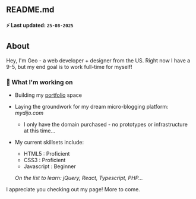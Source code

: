 ## README.md

#### ⚡ Last updated: `25-08-2025`

## About
Hey, I'm Geo - a web developer + designer from the US. Right now I have a 9-5, but my end goal is to work full-time for myself!

### 🌱 What I'm working on
- Building my [portfolio](https://geovongriffin.com/) space
- Laying the groundwork for my dream micro-blogging platform: _mydijo.com_
    * I only have the domain purchased - no prototypes or infrastructure at this time...
- My current skillsets include:
    * HTML5 : Proficient
    * CSS3 : Proficient
    * Javascript : Beginner
    
    _On the list to learn: jQuery, React, Typescript, PHP..._

I appreciate you checking out my page! More to come.